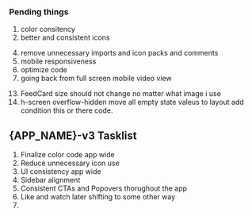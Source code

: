 ### Pending things
1. color consitency
2. better and consistent icons
<!-- 3. react 19 -->
4. remove unnecessary imports and icon packs and comments
5. mobile responsiveness
6. optimize code
7. going back from full screen mobile video view
<!-- 8. popoever should autoclose once we clikc on done or when the task is done with some visual cue or notificaiton alert -->
<!-- 9. Remove liked and remove watcch later form their respective pages -->
<!-- 10. Sidebar shoudl autoclose once selected a menu item -- done -->
<!-- 11. feed names fix http://localhost:5173/feed/%3Cdiv%20className=%22hidden%22%3Ehidden%3C/div%3E -->
<!-- 12. move delete option outside and give mass delete option with phone like minus dot thing -->
13. FeedCard size should not change no matter what image i use
14. h-screen overflow-hidden  move all empty state valeus to layout add condition this or there code.

## {APP_NAME}-v3 Tasklist
1. Finalize color code app wide
2. Reduce unnecessary icon use
3. UI consistency app wide
4. Sidebar alignment
5. Consistent CTAs and Popovers thorughout the app
6. Like and watch later shifting to some other way
7. 
